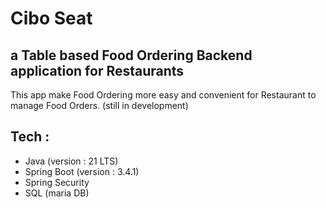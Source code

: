 # Cibo Seat

##  a Table based Food Ordering Backend application for Restaurants  
This app make Food Ordering more easy and convenient for Restaurant to manage Food Orders.
(still in development)
## Tech  :
- Java (version : 21 LTS)
- Spring Boot (version : 3.4.1)
- Spring Security
- SQL (maria DB)